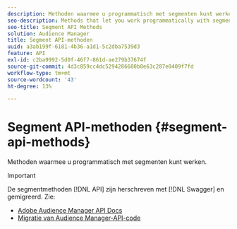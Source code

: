 ```yaml
---
description: Methoden waarmee u programmatisch met segmenten kunt werken.
seo-description: Methods that let you work programmatically with segments.
seo-title: Segment API Methods
solution: Audience Manager
title: Segment API-methoden
uuid: a3ab199f-6181-4b36-a1d1-5c2dba7539d3
feature: API
exl-id: c2ba9992-5d0f-46f7-861d-ae279b37674f
source-git-commit: 4d3c859cc4dc5294286680b0e63c287e0409f7fd
workflow-type: tm+mt
source-wordcount: '43'
ht-degree: 13%

---
```


# Segment API-methoden {#segment-api-methods}

Methoden waarmee u programmatisch met segmenten kunt werken.

>[!IMPORTANT]
>
>De segmentmethoden [!DNL API] zijn herschreven met [!DNL Swagger] en gemigreerd. Zie:
>
>* [ Adobe Audience Manager API Docs ](https://bank.demdex.com/portal/swagger/index.html)
>* [Migratie van Audience Manager-API-code](../../api/api-swagger-migration.md)
